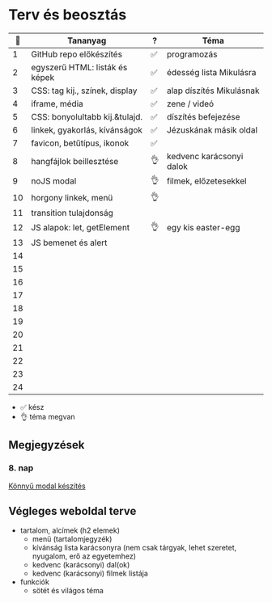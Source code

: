 # Terv és beosztás

| 📅   | Tananyag                       | ?   | Téma                     |
| --- | ------------------------------ | --- | ------------------------ |
| 1   | GitHub repo előkészítés        | ✅   | programozás              |
| 2   | egyszerű HTML: listák és képek | ✅   | édesség lista Mikulásra  |
| 3   | CSS: tag kij., színek, display | ✅   | alap díszítés Mikulásnak |
| 4   | iframe, média                  | ✅   | zene / videó             |
| 5   | CSS: bonyolultabb kij.&tulajd. | ✅   | díszítés befejezése      |
| 6   | linkek, gyakorlás, kívánságok  | ✅   | Jézuskának másik oldal   |
| 7   | favicon, betűtípus, ikonok     | ✅   |                          |
| 8   | hangfájlok beillesztése        | 👌   | kedvenc karácsonyi dalok |
| 9   | noJS modal                     | 👌   | filmek, előzetesekkel    |
| 10  | horgony linkek, menü           | 👌   |                          |
| 11  | transition tulajdonság         |     |                          |
| 12  | JS alapok: let, getElement     | 👌   | egy kis easter-egg       |
| 13  | JS bemenet és alert            |     |                          |
| 14  |                                |     |                          |
| 15  |                                |     |                          |
| 16  |                                |     |                          |
| 17  |                                |     |                          |
| 18  |                                |     |                          |
| 19  |                                |     |                          |
| 20  |                                |     |                          |
| 21  |                                |     |                          |
| 22  |                                |     |                          |
| 23  |                                |     |                          |
| 24  |                                |     |                          |

- ✅ kész
- 👌 téma megvan

## Megjegyzések

### 8. nap

[Könnyű modal készítés](https://stackoverflow.com/questions/54872125/make-modal-without-javascript)

## Végleges weboldal terve

- tartalom, alcímek (h2 elemek)
  - menü (tartalomjegyzék)
  - kívánság lista karácsonyra (nem csak tárgyak, lehet szeretet, nyugalom, erő az egyetemhez)
  - kedvenc (karácsonyi) dal(ok)
  - kedvenc (karácsonyi) filmek listája
- funkciók
  - sötét és világos téma
